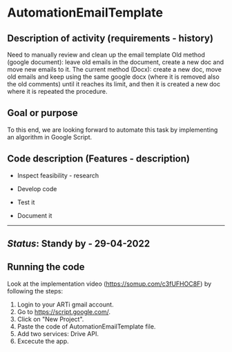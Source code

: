 # AutomationEmailTemplate

## Description of activity (requirements - history)

Need to manually review and clean up the email template Old method (google document): leave old emails in the document, create a new doc and move new emails to it. The current method (Docx): create a new doc, move old emails and keep using the same google docx (where it is removed also the old comments) until it reaches its limit, and then it is created a new doc where it is repeated the procedure. 

## Goal or purpose

To this end, we are looking forward to automate this task by implementing an algorithm in Google Script.

## Code description (Features - description)

-   Inspect feasibility - research
    
-   Develop code
    
-   Test it
    
-   Document it

-----
*Status*: Standy by - 29-04-2022
-
## Running the code
Look at the implementation video (https://somup.com/c3fUFHOC8F) by following the steps:
1. Login to your ARTi gmail account.
2. Go to https://script.google.com/.
3. Click on "New Project".
4. Paste the code of AutomationEmailTemplate file.
5. Add two services: Drive API.
5. Excecute the app.
